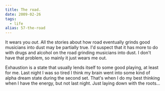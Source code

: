 ```yaml
---
title: The road.
date: 2009-02-26
tags: 
  - life
alias: 57-the-road
---
```


It wears you *out*. All the stories about how road eventually grinds good musicians into dust may be partially true. I'd suspect that it has more to do with drugs and alcohol on the road grinding musicians into dust. I don't have that problem, so mainly it just wears me out.

Exhaustion is a state that usually lends itself to some good playing, at least for me. Last night I was so tired I think my brain went into some kind of alpha dream state during the second set. That's when I do my best thinking when I have the energy, but not last night. Just laying down with the roots...
